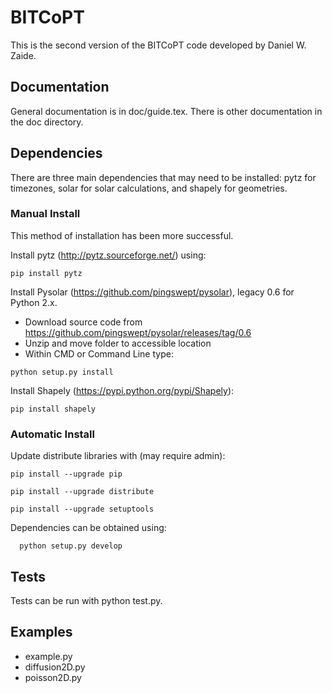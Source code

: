 # BITCoPT
This is the second version of the BITCoPT code developed by Daniel W. Zaide.

## Documentation 
General documentation is in doc/guide.tex. There is other documentation in the doc directory.

## Dependencies
There are three main dependencies that may need to be installed: pytz for timezones, solar for solar calculations, and shapely for geometries.

### Manual Install
This method of installation has been more successful.

Install pytz (http://pytz.sourceforge.net/) using:
```
pip install pytz
```

Install Pysolar (https://github.com/pingswept/pysolar), legacy 0.6 for Python 2.x.
* Download source code from https://github.com/pingswept/pysolar/releases/tag/0.6
* Unzip and move folder to accessible location
* Within CMD or Command Line type:
```
python setup.py install
```

Install Shapely (https://pypi.python.org/pypi/Shapely):
```
pip install shapely
```

### Automatic Install
Update distribute libraries with (may require admin):
```
pip install --upgrade pip
```
```
pip install --upgrade distribute
```
```
pip install --upgrade setuptools
```
Dependencies can be obtained using:
```
  python setup.py develop
```

## Tests
Tests can be run with python test.py.

## Examples

* example.py
* diffusion2D.py
* poisson2D.py

